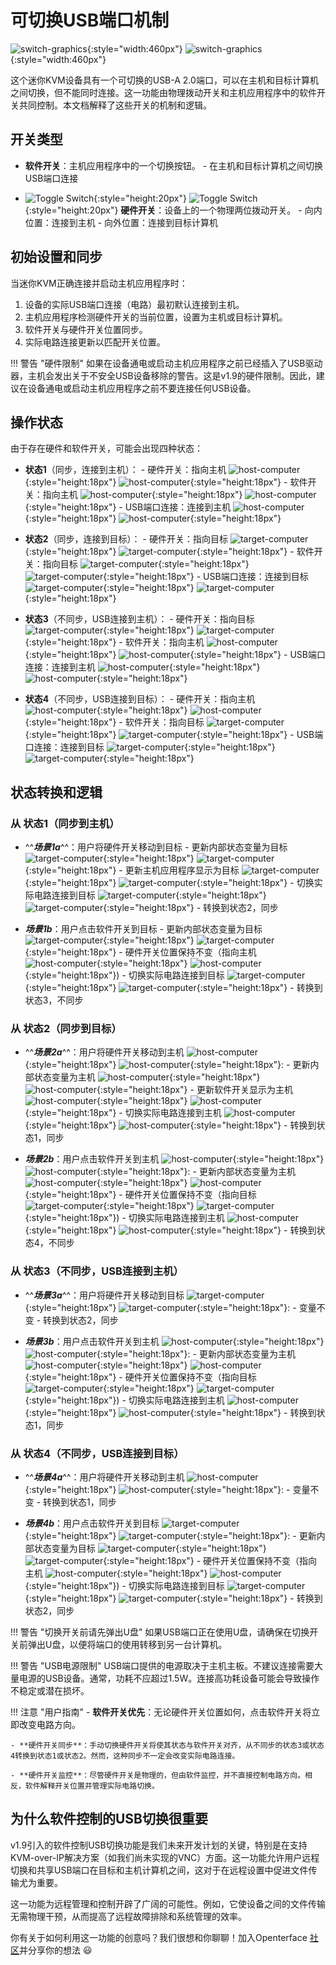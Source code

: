 # 可切换USB端口机制

![switch-graphics](https://assets.openterface.com/images/product/switch-graphics.svg#only-light){:style="width:460px"}
![switch-graphics](https://assets.openterface.com/images/product/switch-graphics_1.svg#only-dark){:style="width:460px"}

这个迷你KVM设备具有一个可切换的USB-A 2.0端口，可以在主机和目标计算机之间切换，但不能同时连接。这一功能由物理拨动开关和主机应用程序中的软件开关共同控制。本文档解释了这些开关的机制和逻辑。

## 开关类型

- **软件开关**：主机应用程序中的一个切换按钮。
      - 在主机和目标计算机之间切换USB端口连接

- ![Toggle Switch](https://assets.openterface.com/images/shell-icons/toggle-h-t.svg#only-light){:style="height:20px"} ![Toggle Switch](https://assets.openterface.com/images/shell-icons/toggle-h-t_1.svg#only-dark){:style="height:20px"} **硬件开关**：设备上的一个物理两位拨动开关。
      - 向内位置：连接到主机
      - 向外位置：连接到目标计算机

## 初始设置和同步

当迷你KVM正确连接并启动主机应用程序时：

1. 设备的实际USB端口连接（电路）最初默认连接到主机。
2. 主机应用程序检测硬件开关的当前位置，设置为主机或目标计算机。
3. 软件开关与硬件开关位置同步。
4. 实际电路连接更新以匹配开关位置。

!!! 警告 "硬件限制"
    如果在设备通电或启动主机应用程序之前已经插入了USB驱动器，主机会发出关于不安全USB设备移除的警告。这是v1.9的硬件限制。因此，建议在设备通电或启动主机应用程序之前不要连接任何USB设备。

## 操作状态

由于存在硬件和软件开关，可能会出现四种状态：

- **状态1**（同步，连接到主机）：
      - 硬件开关：指向主机 ![host-computer](https://assets.openterface.com/images/shell-icons/host-computer.svg#only-light){:style="height:18px"} ![host-computer](https://assets.openterface.com/images/shell-icons/host-computer_1.svg#only-dark){:style="height:18px"}
      - 软件开关：指向主机 ![host-computer](https://assets.openterface.com/images/shell-icons/host-computer.svg#only-light){:style="height:18px"} ![host-computer](https://assets.openterface.com/images/shell-icons/host-computer_1.svg#only-dark){:style="height:18px"}
      - USB端口连接：连接到主机 ![host-computer](https://assets.openterface.com/images/shell-icons/host-computer.svg#only-light){:style="height:18px"} ![host-computer](https://assets.openterface.com/images/shell-icons/host-computer_1.svg#only-dark){:style="height:18px"}

- **状态2**（同步，连接到目标）：
      - 硬件开关：指向目标 ![target-computer](https://assets.openterface.com/images/shell-icons/target-computer.svg#only-light){:style="height:18px"} ![target-computer](https://assets.openterface.com/images/shell-icons/target-computer_1.svg#only-dark){:style="height:18px"}
      - 软件开关：指向目标 ![target-computer](https://assets.openterface.com/images/shell-icons/target-computer.svg#only-light){:style="height:18px"} ![target-computer](https://assets.openterface.com/images/shell-icons/target-computer_1.svg#only-dark){:style="height:18px"}
      - USB端口连接：连接到目标 ![target-computer](https://assets.openterface.com/images/shell-icons/target-computer.svg#only-light){:style="height:18px"} ![target-computer](https://assets.openterface.com/images/shell-icons/target-computer_1.svg#only-dark){:style="height:18px"}

- **状态3**（不同步，USB连接到主机）：
      - 硬件开关：指向目标 ![target-computer](https://assets.openterface.com/images/shell-icons/target-computer.svg#only-light){:style="height:18px"} ![target-computer](https://assets.openterface.com/images/shell-icons/target-computer_1.svg#only-dark){:style="height:18px"}
      - 软件开关：指向主机 ![host-computer](https://assets.openterface.com/images/shell-icons/host-computer.svg#only-light){:style="height:18px"} ![host-computer](https://assets.openterface.com/images/shell-icons/host-computer_1.svg#only-dark){:style="height:18px"}
      - USB端口连接：连接到主机 ![host-computer](https://assets.openterface.com/images/shell-icons/host-computer.svg#only-light){:style="height:18px"} ![host-computer](https://assets.openterface.com/images/shell-icons/host-computer_1.svg#only-dark){:style="height:18px"}

- **状态4**（不同步，USB连接到目标）：
      - 硬件开关：指向主机 ![host-computer](https://assets.openterface.com/images/shell-icons/host-computer.svg#only-light){:style="height:18px"} ![host-computer](https://assets.openterface.com/images/shell-icons/host-computer_1.svg#only-dark){:style="height:18px"}
      - 软件开关：指向目标 ![target-computer](https://assets.openterface.com/images/shell-icons/target-computer.svg#only-light){:style="height:18px"} ![target-computer](https://assets.openterface.com/images/shell-icons/target-computer_1.svg#only-dark){:style="height:18px"}
      - USB端口连接：连接到目标 ![target-computer](https://assets.openterface.com/images/shell-icons/target-computer.svg#only-light){:style="height:18px"} ![target-computer](https://assets.openterface.com/images/shell-icons/target-computer_1.svg#only-dark){:style="height:18px"}

## 状态转换和逻辑

### 从 **状态1**（同步到主机）

- ^^***场景1a***^^：用户将硬件开关移动到目标
      - 更新内部状态变量为目标 ![target-computer](https://assets.openterface.com/images/shell-icons/target-computer.svg#only-light){:style="height:18px"} ![target-computer](https://assets.openterface.com/images/shell-icons/target-computer_1.svg#only-dark){:style="height:18px"}
      - 更新主机应用程序显示为目标 ![target-computer](https://assets.openterface.com/images/shell-icons/target-computer.svg#only-light){:style="height:18px"} ![target-computer](https://assets.openterface.com/images/shell-icons/target-computer_1.svg#only-dark){:style="height:18px"}
      - 切换实际电路连接到目标 ![target-computer](https://assets.openterface.com/images/shell-icons/target-computer.svg#only-light){:style="height:18px"} ![target-computer](https://assets.openterface.com/images/shell-icons/target-computer_1.svg#only-dark){:style="height:18px"}
      - 转换到状态2，同步

- ***场景1b***：用户点击软件开关到目标
      - 更新内部状态变量为目标 ![target-computer](https://assets.openterface.com/images/shell-icons/target-computer.svg#only-light){:style="height:18px"} ![target-computer](https://assets.openterface.com/images/shell-icons/target-computer_1.svg#only-dark){:style="height:18px"}
      - 硬件开关位置保持不变（指向主机 ![host-computer](https://assets.openterface.com/images/shell-icons/host-computer.svg#only-light){:style="height:18px"} ![host-computer](https://assets.openterface.com/images/shell-icons/host-computer_1.svg#only-dark){:style="height:18px"})
      - 切换实际电路连接到目标 ![target-computer](https://assets.openterface.com/images/shell-icons/target-computer.svg#only-light){:style="height:18px"} ![target-computer](https://assets.openterface.com/images/shell-icons/target-computer_1.svg#only-dark){:style="height:18px"}
      - 转换到状态3，不同步

### 从 **状态2**（同步到目标）

- ^^***场景2a***^^：用户将硬件开关移动到主机 ![host-computer](https://assets.openterface.com/images/shell-icons/host-computer.svg#only-light){:style="height:18px"} ![host-computer](https://assets.openterface.com/images/shell-icons/host-computer_1.svg#only-dark){:style="height:18px"}:
      - 更新内部状态变量为主机 ![host-computer](https://assets.openterface.com/images/shell-icons/host-computer.svg#only-light){:style="height:18px"} ![host-computer](https://assets.openterface.com/images/shell-icons/host-computer_1.svg#only-dark){:style="height:18px"}
      - 更新软件开关显示为主机 ![host-computer](https://assets.openterface.com/images/shell-icons/host-computer.svg#only-light){:style="height:18px"} ![host-computer](https://assets.openterface.com/images/shell-icons/host-computer_1.svg#only-dark){:style="height:18px"}
      - 切换实际电路连接到主机 ![host-computer](https://assets.openterface.com/images/shell-icons/host-computer.svg#only-light){:style="height:18px"} ![host-computer](https://assets.openterface.com/images/shell-icons/host-computer_1.svg#only-dark){:style="height:18px"}
      - 转换到状态1，同步

- ***场景2b***：用户点击软件开关到主机 ![host-computer](https://assets.openterface.com/images/shell-icons/host-computer.svg#only-light){:style="height:18px"} ![host-computer](https://assets.openterface.com/images/shell-icons/host-computer_1.svg#only-dark){:style="height:18px"}:
      - 更新内部状态变量为主机 ![host-computer](https://assets.openterface.com/images/shell-icons/host-computer.svg#only-light){:style="height:18px"} ![host-computer](https://assets.openterface.com/images/shell-icons/host-computer_1.svg#only-dark){:style="height:18px"}
      - 硬件开关位置保持不变（指向目标 ![target-computer](https://assets.openterface.com/images/shell-icons/target-computer.svg#only-light){:style="height:18px"} ![target-computer](https://assets.openterface.com/images/shell-icons/target-computer_1.svg#only-dark){:style="height:18px"})
      - 切换实际电路连接到主机 ![host-computer](https://assets.openterface.com/images/shell-icons/host-computer.svg#only-light){:style="height:18px"} ![host-computer](https://assets.openterface.com/images/shell-icons/host-computer_1.svg#only-dark){:style="height:18px"}
      - 转换到状态4，不同步

### 从 **状态3**（不同步，USB连接到主机）

- ^^***场景3a***^^：用户将硬件开关移动到目标 ![target-computer](https://assets.openterface.com/images/shell-icons/target-computer.svg#only-light){:style="height:18px"} ![target-computer](https://assets.openterface.com/images/shell-icons/target-computer_1.svg#only-dark){:style="height:18px"}:
      - 变量不变
      - 转换到状态2，同步

- ***场景3b***：用户点击软件开关到主机 ![host-computer](https://assets.openterface.com/images/shell-icons/host-computer.svg#only-light){:style="height:18px"} ![host-computer](https://assets.openterface.com/images/shell-icons/host-computer_1.svg#only-dark){:style="height:18px"}:
      - 更新内部状态变量为主机 ![host-computer](https://assets.openterface.com/images/shell-icons/host-computer.svg#only-light){:style="height:18px"} ![host-computer](https://assets.openterface.com/images/shell-icons/host-computer_1.svg#only-dark){:style="height:18px"}
      - 硬件开关位置保持不变（指向目标 ![target-computer](https://assets.openterface.com/images/shell-icons/target-computer.svg#only-light){:style="height:18px"} ![target-computer](https://assets.openterface.com/images/shell-icons/target-computer_1.svg#only-dark){:style="height:18px"})
      - 切换实际电路连接到主机 ![host-computer](https://assets.openterface.com/images/shell-icons/host-computer.svg#only-light){:style="height:18px"} ![host-computer](https://assets.openterface.com/images/shell-icons/host-computer_1.svg#only-dark){:style="height:18px"}
      - 转换到状态1，同步

### 从 **状态4**（不同步，USB连接到目标）

- ^^***场景4a***^^：用户将硬件开关移动到主机 ![host-computer](https://assets.openterface.com/images/shell-icons/host-computer.svg#only-light){:style="height:18px"} ![host-computer](https://assets.openterface.com/images/shell-icons/host-computer_1.svg#only-dark){:style="height:18px"}:
      - 变量不变
      - 转换到状态1，同步

- ***场景4b***：用户点击软件开关到目标 ![target-computer](https://assets.openterface.com/images/shell-icons/target-computer.svg#only-light){:style="height:18px"} ![target-computer](https://assets.openterface.com/images/shell-icons/target-computer_1.svg#only-dark){:style="height:18px"}:
      - 更新内部状态变量为目标 ![target-computer](https://assets.openterface.com/images/shell-icons/target-computer.svg#only-light){:style="height:18px"} ![target-computer](https://assets.openterface.com/images/shell-icons/target-computer_1.svg#only-dark){:style="height:18px"}
      - 硬件开关位置保持不变（指向主机 ![host-computer](https://assets.openterface.com/images/shell-icons/host-computer.svg#only-light){:style="height:18px"} ![host-computer](https://assets.openterface.com/images/shell-icons/host-computer_1.svg#only-dark){:style="height:18px"})
      - 切换实际电路连接到目标 ![target-computer](https://assets.openterface.com/images/shell-icons/target-computer.svg#only-light){:style="height:18px"} ![target-computer](https://assets.openterface.com/images/shell-icons/target-computer_1.svg#only-dark){:style="height:18px"}
      - 转换到状态2，同步

!!! 警告 "切换开关前请先弹出U盘"
    如果USB端口正在使用U盘，请确保在切换开关前弹出U盘，以便将端口的使用转移到另一台计算机。

!!! 警告 "USB电源限制"
    USB端口提供的电源取决于主机主板。不建议连接需要大量电源的USB设备。通常，功耗不应超过1.5W。连接高功耗设备可能会导致操作不稳定或潜在损坏。

!!! 注意 "用户指南"
    - **软件开关优先**：无论硬件开关位置如何，点击软件开关将立即改变电路方向。

    - **硬件开关同步**：手动切换硬件开关将使其状态与软件开关对齐，从不同步的状态3或状态4转换到状态1或状态2。然而，这种同步不一定会改变实际电路连接。

    - **硬件开关监控**：尽管硬件开关是物理的，但由软件监控，并不直接控制电路方向。相反，软件解释开关位置并管理实际电路切换。

## 为什么软件控制的USB切换很重要

v1.9引入的软件控制USB切换功能是我们未来开发计划的关键，特别是在支持KVM-over-IP解决方案（如我们尚未实现的VNC）方面。这一功能允许用户远程切换和共享USB端口在目标和主机计算机之间，这对于在远程设置中促进文件传输尤为重要。

这一功能为远程管理和控制开辟了广阔的可能性。例如，它使设备之间的文件传输无需物理干预，从而提高了远程故障排除和系统管理的效率。

你有关于如何利用这一功能的创意吗？我们很想和你聊聊！加入Openterface [社区](/community/)并分享你的想法 😃
